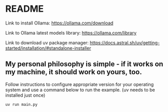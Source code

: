 # README

Link to install Ollama: https://ollama.com/download

Link to Ollama latest models library: https://ollama.com/library

Link to download uv package manager: https://docs.astral.sh/uv/getting-started/installation/#standalone-installer

## My personal philosophy is simple - if it works on my machine, it should work on yours, too.

Follow instructions to configure appropriate version for your operating system and use a command below to run the example. (uv needs to be installed just once)

```
uv run main.py

```
